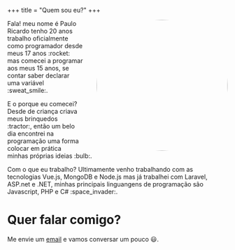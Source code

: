 +++
    title = "Quem sou eu?"
+++

<img src="https://avatars2.githubusercontent.com/u/20542050?s=400&u=dd2cda94b9fd4c62cb15be6d7dc4e33d211bee33&v=4" 
    style="float:right; border-radius: 50%; width: 300px; margin-left: 30px;"/>

<p>
Fala! meu nome é Paulo Ricardo tenho 20 anos trabalho oficialmente como programador desde meus 17 anos :rocket: mas comecei a programar aos meus 15 anos, se contar saber declarar uma variável :sweat_smile:.
</p>

<p>
E o porque eu comecei? Desde de criança criava meus brinquedos :tractor:, então um belo dia encontrei na programação uma forma colocar em prática minhas próprias ideias :bulb:.
</p>

<p>
Com o que eu trabalho? Ultimamente venho trabalhando com as tecnologias Vue.js, MongoDB e Node.js mas já trabalhei com Laravel, ASP.net e .NET, minhas principais linguangens de programação são Javascript, PHP e C# :space_invader:.

# Quer falar comigo?
Me envie um <a href="maito:pauloricardodsn@gmail.com">email</a> e vamos conversar um pouco :smiley:.